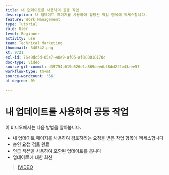 ```yaml
---
title: 내 업데이트를 사용하여 공동 작업
description: 내 업데이트 페이지를 사용하여 할당된 작업 항목에 액세스합니다.
feature: Work Management
type: Tutorial
role: User
level: Beginner
activity: use
team: Technical Marketing
thumbnail: 340342.png
kt: 9721
exl-id: 76e9dc5d-05e7-40e9-af05-af880018170c
doc-type: video
source-git-commit: d39754b619e526e1a869deedb38dd2f2b43aee57
workflow-type: tm+mt
source-wordcount: '66'
ht-degree: 0%

---
```


# 내 업데이트를 사용하여 공동 작업

이 비디오에서는 다음 방법을 알아봅니다.

* 내 업데이트 페이지를 사용하여 검토하라는 요청을 받은 작업 항목에 액세스합니다
* 승인 요청 검토 완료
* 언급 섹션을 사용하여 포함된 업데이트를 봅니다
* 업데이트에 대한 회신

>[!VIDEO](https://video.tv.adobe.com/v/340342/?quality=12)
